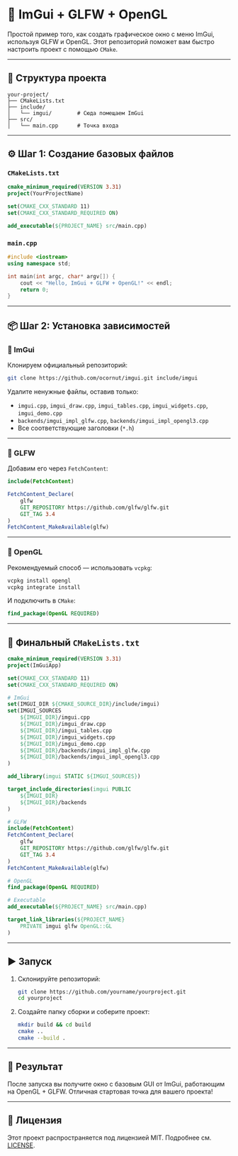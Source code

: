 # 🧊 ImGui + GLFW + OpenGL

Простой пример того, как создать графическое окно с меню ImGui, используя GLFW и OpenGL. Этот репозиторий поможет вам быстро настроить проект с помощью `CMake`.

---

## 📁 Структура проекта

```plaintext
your-project/
├── CMakeLists.txt
├── include/
│   └── imgui/        # Сюда помещаем ImGui
├── src/
│   └── main.cpp      # Точка входа
```

---

## ⚙️ Шаг 1: Создание базовых файлов

### `CMakeLists.txt`

```cmake
cmake_minimum_required(VERSION 3.31)
project(YourProjectName)

set(CMAKE_CXX_STANDARD 11)
set(CMAKE_CXX_STANDARD_REQUIRED ON)

add_executable(${PROJECT_NAME} src/main.cpp)
```

### `main.cpp`

```cpp
#include <iostream>
using namespace std;

int main(int argc, char* argv[]) {
    cout << "Hello, ImGui + GLFW + OpenGL!" << endl;
    return 0;
}
```

---

## 📦 Шаг 2: Установка зависимостей

### 🔹 ImGui

Клонируем официальный репозиторий:

```bash
git clone https://github.com/ocornut/imgui.git include/imgui
```

Удалите ненужные файлы, оставив только:

* `imgui.cpp`, `imgui_draw.cpp`, `imgui_tables.cpp`, `imgui_widgets.cpp`, `imgui_demo.cpp`
* `backends/imgui_impl_glfw.cpp`, `backends/imgui_impl_opengl3.cpp`
* Все соответствующие заголовки (`*.h`)

---

### 🔹 GLFW

Добавим его через `FetchContent`:

```cmake
include(FetchContent)

FetchContent_Declare(
    glfw
    GIT_REPOSITORY https://github.com/glfw/glfw.git
    GIT_TAG 3.4
)
FetchContent_MakeAvailable(glfw)
```

---

### 🔹 OpenGL

Рекомендуемый способ — использовать `vcpkg`:

```bash
vcpkg install opengl
vcpkg integrate install
```

И подключить в `CMake`:

```cmake
find_package(OpenGL REQUIRED)
```

---

## 🔧 Финальный `CMakeLists.txt`

```cmake
cmake_minimum_required(VERSION 3.31)
project(ImGuiApp)

set(CMAKE_CXX_STANDARD 11)
set(CMAKE_CXX_STANDARD_REQUIRED ON)

# ImGui
set(IMGUI_DIR ${CMAKE_SOURCE_DIR}/include/imgui)
set(IMGUI_SOURCES
    ${IMGUI_DIR}/imgui.cpp
    ${IMGUI_DIR}/imgui_draw.cpp
    ${IMGUI_DIR}/imgui_tables.cpp
    ${IMGUI_DIR}/imgui_widgets.cpp
    ${IMGUI_DIR}/imgui_demo.cpp
    ${IMGUI_DIR}/backends/imgui_impl_glfw.cpp
    ${IMGUI_DIR}/backends/imgui_impl_opengl3.cpp
)

add_library(imgui STATIC ${IMGUI_SOURCES})

target_include_directories(imgui PUBLIC
    ${IMGUI_DIR}
    ${IMGUI_DIR}/backends
)

# GLFW
include(FetchContent)
FetchContent_Declare(
    glfw
    GIT_REPOSITORY https://github.com/glfw/glfw.git
    GIT_TAG 3.4
)
FetchContent_MakeAvailable(glfw)

# OpenGL
find_package(OpenGL REQUIRED)

# Executable
add_executable(${PROJECT_NAME} src/main.cpp)

target_link_libraries(${PROJECT_NAME}
    PRIVATE imgui glfw OpenGL::GL
)
```

---

## ▶️ Запуск

1. Склонируйте репозиторий:

   ```bash
   git clone https://github.com/yourname/yourproject.git
   cd yourproject
   ```

2. Создайте папку сборки и соберите проект:

   ```bash
   mkdir build && cd build
   cmake ..
   cmake --build .
   ```

---

## 🧠 Результат

После запуска вы получите окно с базовым GUI от ImGui, работающим на OpenGL + GLFW. Отличная стартовая точка для вашего проекта!

---

## 📜 Лицензия

Этот проект распространяется под лицензией MIT. Подробнее см. [LICENSE](LICENSE).
